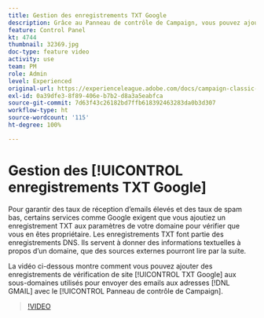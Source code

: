 ```yaml
---
title: Gestion des enregistrements TXT Google
description: Grâce au Panneau de contrôle de Campaign, vous pouvez ajouter des enregistrements de vérification de site TXT Google aux sous-domaines utilisés pour envoyer des emails aux adresses GMAIL.
feature: Control Panel
kt: 4744
thumbnail: 32369.jpg
doc-type: feature video
activity: use
team: PM
role: Admin
level: Experienced
original-url: https://experienceleague.adobe.com/docs/campaign-classic-learn/tutorials/administrating/control-panel-acc/google-txt-record-management.html
exl-id: 0a39dfe3-8f89-406e-b7b2-d8a3a5eabfca
source-git-commit: 7d63f43c26182bd7ffb618392463283da0b3d307
workflow-type: ht
source-wordcount: '115'
ht-degree: 100%

---
```


# Gestion des [!UICONTROL enregistrements TXT Google]

Pour garantir des taux de réception d’emails élevés et des taux de spam bas, certains services comme Google exigent que vous ajoutiez un enregistrement TXT aux paramètres de votre domaine pour vérifier que vous en êtes propriétaire. Les enregistrements TXT font partie des enregistrements DNS. Ils servent à donner des informations textuelles à propos d’un domaine, que des sources externes pourront lire par la suite.

La vidéo ci-dessous montre comment vous pouvez ajouter des enregistrements de vérification de site [!UICONTROL TXT Google] aux sous-domaines utilisés pour envoyer des emails aux adresses [!DNL GMAIL] avec le [!UICONTROL Panneau de contrôle de Campaign].

>[!VIDEO](https://video.tv.adobe.com/v/32369?quality=12)
